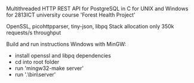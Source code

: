 Multithreaded HTTP REST API for PostgreSQL in C for UNIX and Windows
for 2813ICT university course
'Forest Health Project'

OpenSSL, picohttpparser, tiny-json, libpq
Stack allocation only
350k requests/s throughput

Build and run instructions
Windows with MinGW:
 - install openssl and libpq dependencies
 - cd into root folder
 - run 'mingw32-make server'
 - run '.\bin\server'

